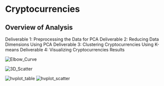 # Cryptocurrencies

## Overview of Analysis

Deliverable 1: Preprocessing the Data for PCA
Deliverable 2: Reducing Data Dimensions Using PCA
Deliverable 3: Clustering Cryptocurrencies Using K-means
Deliverable 4: Visualizing Cryptocurrencies Results

![Elbow_Curve](https://user-images.githubusercontent.com/90656004/153777463-27d69b73-bc52-46bd-a549-b4a8059b5c7d.PNG)

![3D_Scatter](https://user-images.githubusercontent.com/90656004/153777464-0e6d1380-a77d-497e-9c9f-7be4855cb561.PNG)

![hvplot_table](https://user-images.githubusercontent.com/90656004/153777466-167fd1ec-a79d-42d1-8bc3-6a45c9b36a18.PNG)
![hvplot_scatter](https://user-images.githubusercontent.com/90656004/153777468-b8ee579a-d89c-472e-85d6-2dc791f6240c.PNG)
